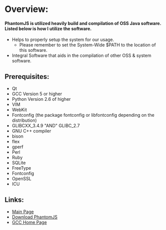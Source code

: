 

# Overview:
#### PhantomJS is utilized heavily build and compilation of OSS Java software. Listed below is how I utilize the software.
- Helps to properly setup the system for our usage.
  * Please remember to set the System-Wide $PATH to the location of this software.
- Integral Software that aids in the compilation of other OSS & system software.

## Prerequisites:
- Qt
- GCC
   Version 5 or higher
- Python
   Version 2.6 of higher
- VIM
- WebKit
- Fontconfig (the package fontconfig or libfontconfig depending on the distribution)
- GLIBCXX_3.4.9 "AND" GLIBC_2.7
- GNU C++ compiler
- bison
- flex
- gperf
- Perl
- Ruby
- SQLite
- FreeType
- Fontconfig
- OpenSSL
- ICU

## Links:
- [Main Page](http://phantomjs.org "Main PhantomJS URL")
- [Download PhantomJS](http://phantomjs.org/download.html "PhantomJS Download URL")
- [GCC Home Page](https://gcc.gnu.org/ "GCC Main Home Page")

